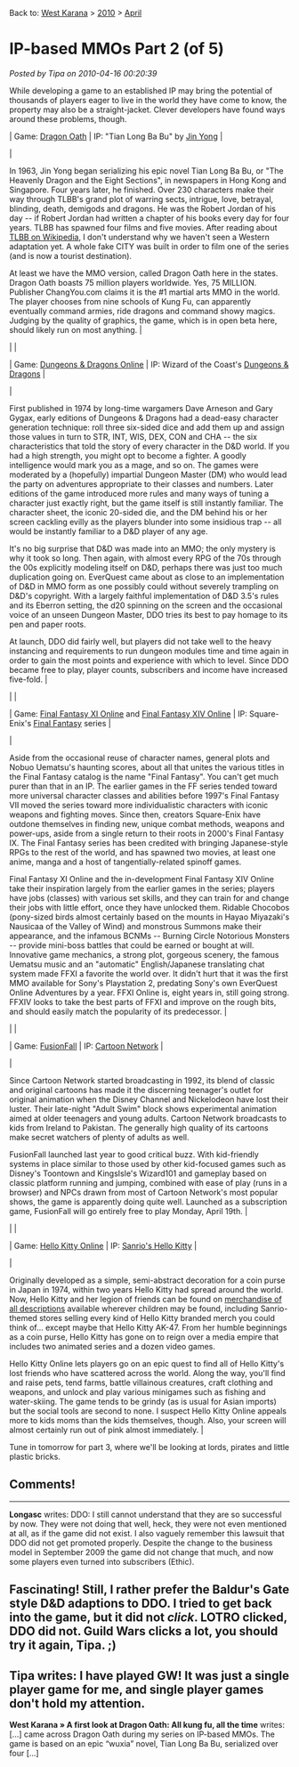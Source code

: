 Back to: [West Karana](/posts/westkarana.md) > [2010](/posts/2010/westkarana.md) > [April](./westkarana.md)
# IP-based MMOs Part 2 (of 5)

*Posted by Tipa on 2010-04-16 00:20:39*

While developing a game to an established IP may bring the potential of thousands of players eager to live in the world they have come to know, the property may also be a straight-jacket. Clever developers have found ways around these problems, though.





| Game: [Dragon Oath](http://do.us.changyou.com/) |
 IP: "Tian Long Ba Bu" by [Jin Yong](http://en.wikipedia.org/wiki/Jin_Yong) |


| 

In 1963, Jin Yong began serializing his epic novel Tian Long Ba Bu, or "The Heavenly Dragon and the Eight Sections", in newspapers in Hong Kong and Singapore. Four years later, he finished. Over 230 characters make their way through TLBB's grand plot of warring sects, intrigue, love, betrayal, blinding, death, demigods and dragons. He was the Robert Jordan of his day -- if Robert Jordan had written a chapter of his books every day for four years. TLBB has spawned four films and five movies. After reading about [TLBB on Wikipedia](http://en.wikipedia.org/wiki/Demi-Gods_and_Semi-Devils), I don't understand why we haven't seen a Western adaptation yet. A whole fake CITY was built in order to film one of the series (and is now a tourist destination).

At least we have the MMO version, called Dragon Oath here in the states. Dragon Oath boasts 75 million players worldwide. Yes, 75 MILLION. Publisher ChangYou.com claims it is the #1 martial arts MMO in the world. The player chooses from nine schools of Kung Fu, can apparently eventually command armies, ride dragons and command showy magics. Judging by the quality of graphics, the game, which is in open beta here, should likely run on most anything.
 |


|  |

| Game: [Dungeons & Dragons Online](http://www.ddo.com/) |
 IP: Wizard of the Coast's [Dungeons & Dragons](http://www.wizards.com/dnd/) |


| 

First published in 1974 by long-time wargamers Dave Arneson and Gary Gygax, early editions of Dungeons & Dragons had a dead-easy character generation technique: roll three six-sided dice and add them up and assign those values in turn to STR, INT, WIS, DEX, CON and CHA -- the six characteristics that told the story of every character in the D&D world. If you had a high strength, you might opt to become a fighter. A goodly intelligence would mark you as a mage, and so on. The games were moderated by a (hopefully) impartial Dungeon Master (DM) who would lead the party on adventures appropriate to their classes and numbers. Later editions of the game introduced more rules and many ways of tuning a character just exactly right, but the game itself is still instantly familiar. The character sheet, the iconic 20-sided die, and the DM behind his or her screen cackling evilly as the players blunder into some insidious trap -- all would be instantly familiar to a D&D player of any age.

It's no big surprise that D&D was made into an MMO; the only mystery is why it took so long. Then again, with almost every RPG of the 70s through the 00s explicitly modeling itself on D&D, perhaps there was just too much duplication going on. EverQuest came about as close to an implementation of D&D in MMO form as one possibly could without severely trampling on D&D's copyright. With a largely faithful implementation of D&D 3.5's rules and its Eberron setting, the d20 spinning on the screen and the occasional voice of an unseen Dungeon Master, DDO tries its best to pay homage to its pen and paper roots.

At launch, DDO did fairly well, but players did not take well to the heavy instancing and requirements to run dungeon modules time and time again in order to gain the most points and experience with which to level. Since DDO became free to play, player counts, subscribers and income have increased five-fold.
 |


|  |

| Game: [Final Fantasy XI Online](http://www.playonline.com/ff11us/index.shtml) and [Final Fantasy XIV Online](http://www.finalfantasyxiv.com/) |
 IP: Square-Enix's [Final Fantasy](http://en.wikipedia.org/wiki/Final_Fantasy) series |


| 

Aside from the occasional reuse of character names, general plots and Nobuo Uematsu's haunting scores, about all that unites the various titles in the Final Fantasy catalog is the name "Final Fantasy". You can't get much purer than that in an IP. The earlier games in the FF series tended toward more universal character classes and abilities before 1997's Final Fantasy VII moved the series toward more individualistic characters with iconic weapons and fighting moves. Since then, creators Square-Enix have outdone themselves in finding new, unique combat methods, weapons and power-ups, aside from a single return to their roots in 2000's Final Fantasy IX. The Final Fantasy series has been credited with bringing Japanese-style RPGs to the rest of the world, and has spawned two movies, at least one anime, manga and a host of tangentially-related spinoff games.

Final Fantasy XI Online and the in-development Final Fantasy XIV Online take their inspiration largely from the earlier games in the series; players have jobs (classes) with various set skills, and they can train for and change their jobs with little effort, once they have unlocked them. Ridable Chocobos (pony-sized birds almost certainly based on the mounts in Hayao Miyazaki's Nausicaa of the Valley of Wind) and monstrous Summons make their appearance, and the infamous BCNMs -- Burning Circle Notorious Monsters -- provide mini-boss battles that could be earned or bought at will. Innovative game mechanics, a strong plot, gorgeous scenery, the famous Uematsu music and an "automatic" English/Japanese translating chat system made FFXI a favorite the world over. It didn't hurt that it was the first MMO available for Sony's Playstation 2, predating Sony's own EverQuest Online Adventures by a year. FFXI Online is, eight years in, still going strong. FFXIV looks to take the best parts of FFXI and improve on the rough bits, and should easily match the popularity of its predecessor.
 |


|  |

| Game: [FusionFall](http://www.fusionfall.com/) |
 IP: [Cartoon Network](http://www.cartoonnetwork.com/) |


| 

Since Cartoon Network started broadcasting in 1992, its blend of classic and original cartoons has made it the discerning teenager's outlet for original animation when the Disney Channel and Nickelodeon have lost their luster. Their late-night "Adult Swim" block shows experimental animation aimed at older teenagers and young adults. Cartoon Network broadcasts to kids from Ireland to Pakistan. The generally high quality of its cartoons make secret watchers of plenty of adults as well.

FusionFall launched last year to good critical buzz. With kid-friendly systems in place similar to those used by other kid-focused games such as Disney's Toontown and KingsIsle's Wizard101 and gameplay based on classic platform running and jumping, combined with ease of play (runs in a browser) and NPCs drawn from most of Cartoon Network's most popular shows, the game is apparently doing quite well. Launched as a subscription game, FusionFall will go entirely free to play Monday, April 19th.
 |


|  |

| Game: [Hello Kitty Online](http://www.hellokittyonline.com/us/) |
 IP: [Sanrio's Hello Kitty](http://www.sanrio.com/) |


| 

Originally developed as a simple, semi-abstract decoration for a coin purse in Japan in 1974, within two years Hello Kitty had spread around the world. Now, Hello Kitty and her legion of friends can be found on [merchandise of all descriptions](http://www.glamguns.com/hk47.html) available wherever children may be found, including Sanrio-themed stores selling every kind of Hello Kitty branded merch you could think of... except maybe that Hello Kitty AK-47. From her humble beginnings as a coin purse, Hello Kitty has gone on to reign over a media empire that includes two animated series and a dozen video games.

Hello Kitty Online lets players go on an epic quest to find all of Hello Kitty's lost friends who have scattered across the world. Along the way, you'll find and raise pets, tend farms, battle villainous creatures, craft clothing and weapons, and unlock and play various minigames such as fishing and water-skiing. The game tends to be grindy (as is usual for Asian imports) but the social tools are second to none. I suspect Hello Kitty Online appeals more to kids moms than the kids themselves, though. Also, your screen will almost certainly run out of pink almost immediately.
 |





Tune in tomorrow for part 3, where we'll be looking at lords, pirates and little plastic bricks.
## Comments!
---
**Longasc** writes: DDO: I still cannot understand that they are so successful by now. They were not doing that well, heck, they were not even mentioned at all, as if the game did not exist.
I also vaguely remember this lawsuit that DDO did not get promoted properly. Despite the change to the business model in September 2009 the game did not change that much, and now some players even turned into subscribers (Ethic).

Fascinating! Still, I rather prefer the Baldur's Gate style D&D adaptions to DDO. I tried to get back into the game, but it did not *click*. LOTRO clicked, DDO did not. Guild Wars clicks a lot, you should try it again, Tipa. ;)
---
**Tipa** writes: I have played GW! It was just a single player game for me, and single player games don't hold my attention.
---
**West Karana » A first look at Dragon Oath: All kung fu, all the time** writes: [...] came across Dragon Oath during my series on IP-based MMOs. The game is based on an epic “wuxia” novel, Tian Long Ba Bu, serialized over four [...]
